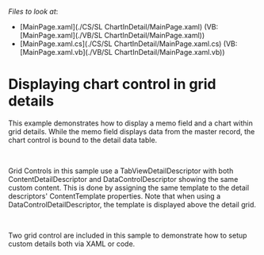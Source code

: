 <!-- default file list -->
*Files to look at*:

* [MainPage.xaml](./CS/SL ChartInDetail/MainPage.xaml) (VB: [MainPage.xaml](./VB/SL ChartInDetail/MainPage.xaml))
* [MainPage.xaml.cs](./CS/SL ChartInDetail/MainPage.xaml.cs) (VB: [MainPage.xaml.vb](./VB/SL ChartInDetail/MainPage.xaml.vb))
<!-- default file list end -->
# Displaying chart control in grid details


<p>This example demonstrates how to display a memo field and a chart within grid details. While the memo field displays data from the master record, the chart control is bound to the detail data table. </p><br />
<p>Grid Controls in this sample use a TabViewDetailDescriptor with both ContentDetailDescriptor and DataControlDescriptor showing the same custom content. This is done by assigning the same template to the detail descriptors' ContentTemplate properties. Note that when using a DataControlDetailDescriptor, the template is displayed above the detail grid.</p><br />
<p>Two grid control are included in this sample to demonstrate how to setup custom details both via XAML or code.</p>

<br/>


